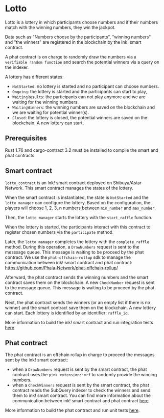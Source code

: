 # Lotto

Lotto is a lottery in which participants choose numbers and if their numbers match with the winning numbers, they win the jackpot.

Data such as "Numbers choose by the participants", "winning numbers" and "the winners" are registered in the blockchain by the Ink! smart contract. 

A phat contract is on charge to randomly draw the numbers via a `verifiable random function` and search the potential winners via a query on the indexer. 

A lottery has different states:
 - `NotStarted`: no lottery is started and no participant can choose numbers.
 - `Ongoing`: the lottery is started and the participants can start to play,
 - `WaitingResults`: the participants can not play anymore and we are waiting for the winning numbers.
 - `WaitingWinners`: the winning numbers are saved on the blockchain and we are waiting for potential winner(s).
 - `Closed`: the lottery is closed, the potential winners are saved on the blockchain. A new lottery can start.

## Prerequisites

Rust 1.76 and cargo-contract 3.2 must be installed to compile the smart and phat contracts.

## Smart contract 

`lotto_contract` is an Ink! smart contract deployed on Shibuya/Astar Network.
This smart contract manages the states of the lottery.

When the smart contract is instantiated, the state is `NotStarted` and the `lotto manager` can configure the lottery.
Based on the configuration, the players will choose 1, 2, 3, n numbers between `min_number` and `max_number`.  

Then, the `lotto manager` starts the lottery with the `start_raffle` function.

When the lottery is started, the participants interact with this contract to register chosen numbers via the `participate` method.

Later, the `lotto manager` completes the lottery with the `complete_raffle` method. 
During this operation, a `DrawNumbers` request is sent to the messsage queue. This message is waiting to be proceed by the phat contract.
We use the `phat-offchain-rollup` sdk to manage the communication between ink! smart contract and phat contract: https://github.com/Phala-Network/phat-offchain-rollup/ 

Afterward, the phat contract sends the winning numbers and the smart contract saves them on the blockchain.
A new `CheckNumber` request is sent to the message queue. This message is waiting to be proceed by the phat contract.

Next, the phat contract sends the winners (or an empty list if there is no winner) and the smart contract save them on the blockchain.
A new lottery can start. Each lottery is identified by an identifier: `raffle_id`.

More information to build the ink! smart contract and run integration tests [here](./ink/README.md).

## Phat contract

The phat contract is an offchain rollup in charge to proceed the messages sent by the ink! smart contract: 
- when a `DrawNumbers` request is sent by the smart contract, the phat contract uses the `pink_extension::vrf` to randomly provide the winning numbers.
- when a `CheckWinners` request is sent by the smart contract, the phat contract reads the SubQuery indexer to check the winners and send them to ink! smart contract.
You can find more information about the communication between ink! smart contract and phat contract [here](https://github.com/Phala-Network/phat-offchain-rollup/).

More information to build the phat contract and run unit tests [here](./phat/contracts/lotto_draw/README.md).
